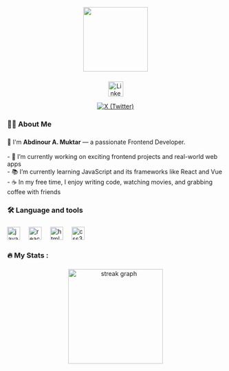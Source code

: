 <div align="center">
  <img height="150" src="https://media.giphy.com/media/M9gbBd9nbDrOTu1Mqx/giphy.gif"  />
</div>

###

<div align="center">
 <a href="https://www.linkedin.com/in/abdinour-ahmed-muktar-61b321287/" target="_blank">
  <img src="https://img.shields.io/static/v1?message=LinkedIn&logo=linkedin&label=&color=0077B5&logoColor=white&labelColor=&style=for-the-badge" 
       height="35" alt="LinkedIn Logo">
</a>
 
[![X (Twitter)](https://img.shields.io/static/v1?message=X&logo=twitter&label=&color=1DA1F2&logoColor=white&labelColor=&style=for-the-badge)](https://x.com/abdinoursonkor1)

  
</div>

###


###

<h3 align="left">👩‍💻  About Me</h3>

###

<p align="left">
  👋  I'm <strong>Abdinour A. Muktar</strong> — a passionate Frontend Developer.<br><br>
  - 🔭 I’m currently working on exciting frontend projects and real-world web apps<br>
  - 📚 I’m currently learning JavaScript and its frameworks like React and Vue<br>
  - ☕ In my free time, I enjoy writing code, watching movies, and grabbing coffee with friends<br>
</p>


###

<h3 align="left">🛠 Language and tools</h3>

###

<div align="left">
   <img src="https://cdn.jsdelivr.net/gh/devicons/devicon/icons/javascript/javascript-original.svg" height="30" alt="javascript logo"  />
  <img width="12" />
  
  <img src="https://cdn.jsdelivr.net/gh/devicons/devicon/icons/react/react-original.svg" height="30" alt="react logo"  />
  <img width="12" />
  <img src="https://cdn.jsdelivr.net/gh/devicons/devicon/icons/html5/html5-original.svg" height="30" alt="html5 logo"  />
  <img width="12" />
  <img src="https://cdn.jsdelivr.net/gh/devicons/devicon/icons/css3/css3-original.svg" height="30" alt="css3 logo"  />
</div>

###

<h3 align="left">🔥   My Stats :</h3>

###

<div align="center">
  <img src="https://streak-stats.demolab.com?user=Sonkor114&locale=en&mode=daily&theme=dark&hide_border=false&border_radius=5&order=3" height="220" alt="streak graph"  />

</div>

###














